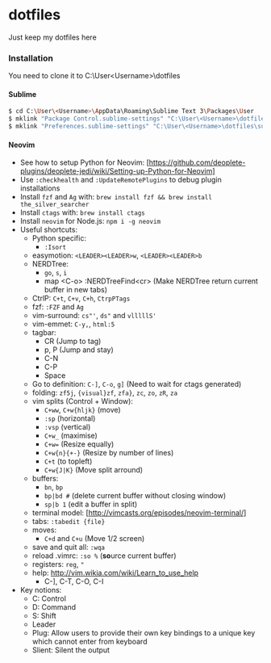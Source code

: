 # dotfiles
Just keep my dotfiles here

### Installation

You need to clone it to C:\User\<Username>\dotfiles


#### Sublime

```sh
$ cd C:\User\<Username>\AppData\Roaming\Sublime Text 3\Packages\User
$ mklink "Package Control.sublime-settings" "C:\User\<Username>\dotfiles\sublime3\Package Control.sublime-settings"
$ mklink "Preferences.sublime-settings" "C:\User\<Username>\dotfiles\sublime3\Preferences.sublime-settings"
```

#### Neovim

* See how to setup Python for Neovim: [https://github.com/deoplete-plugins/deoplete-jedi/wiki/Setting-up-Python-for-Neovim]
* Use `:checkhealth` and `:UpdateRemotePlugins` to debug plugin installations
* Install `fzf` and `Ag` with: `brew install fzf && brew install the_silver_searcher`
* Install `ctags` with: `brew install ctags`
* Install `neovim` for Node.js: `npm i -g neovim`
* Useful shortcuts:
  * Python specific:
    * `:Isort`
  * easymotion: `<LEADER><LEADER>w`, `<LEADER><LEADER>b`
  * NERDTree: 
    * `go`, `s`, `i`
    * map \<C-o\> :NERDTreeFind\<cr\> (Make NERDTree return current buffer in new tabs)
  * CtrlP: `C+t`, `C+v`, `C+h`, `CtrpPTags`
  * fzf: `:FZF` and `Ag`
  * vim-surround: `cs"'`, `ds"` and `vlllllS'`
  * vim-emmet: `C-y,`, `html:5`
  * tagbar:
    * CR (Jump to tag)
    * p, P (Jump and stay)
    * C-N
    * C-P
    * Space
  * Go to definition: `C-]`, `C-o`, `g]` (Need to wait for ctags generated)
  * folding: `zf5j`, `{visual}zf`, `zfa}`, `zc`, `zo`, `zR`, `za`
  * vim splits (Control + Window): 
    * `C+ww`, `C+w{hljk}` (move)
    * `:sp` (horizontal)
    * `:vsp` (vertical)
    * `C+w_` (maximise) 
    * `C+w=` (Resize equally) 
    * `C+w{n}{+-}` (Resize by number of lines)
    * `C+t` (to topleft)
    * `C+w{J|K}` (Move split arround)
  * buffers: 
    * `bn`, `bp`
    * `bp|bd #` (delete current buffer without closing window)
    * `sp|b 1` (edit a buffer in split)
  * terminal model: [http://vimcasts.org/episodes/neovim-terminal/]
  * tabs: `:tabedit {file}`
  * moves:
    * `C+d` and `C+u` (Move 1/2 screen)
  * save and quit all: `:wqa`
  * reload .vimrc: `:so %` (**so**urce current buffer)
  * registers: `reg`, `"`
  * help: http://vim.wikia.com/wiki/Learn_to_use_help
    * C-], C-T, C-O, C-I
* Key notions:
  * C: Control
  * D: Command
  * S: Shift
  * Leader
  * Plug: Allow users to provide their own key bindings to a unique key which cannot enter from keyboard
  * Slient: Silent the output

